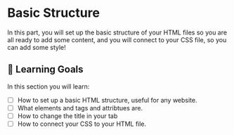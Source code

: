# Basic Structure

In this part, you will set up the basic structure of your HTML files so you are all ready to add some content, and you will connect to your CSS file, so you can add some style!

## 🎯 Learning Goals

In this section you will learn:

* [ ] How to set up a basic HTML structure, useful for any website.
* [ ] What elements and tags and attribtues are.
* [ ] How to change the title in your tab
* [ ] How to connect your CSS to your HTML file.
